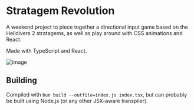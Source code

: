 # Stratagem Revolution
A weekend project to piece together a directional input game based on the Helldivers 2 stratagems, as well as play around with CSS animations and React.

Made with TypeScript and React.

![image](https://github.com/user-attachments/assets/b41d2bae-2cdc-4e7d-a983-ca93621cd1de)

## Building
Compiled with `bun build --outfile=index.js index.tsx`, but can probably be built using Node.js (or any other JSX-aware transpiler).
